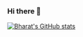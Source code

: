 ### Hi there 👋

[![Bharat's GitHub stats](https://github-readme-stats.vercel.app/api?username=bharat8)](https://github.com/anuraghazra/github-readme-stats)

<!--
**bharat8/bharat8** is a ✨ _special_ ✨ repository because its `README.md` (this file) appears on your GitHub profile.

Here are some ideas to get you started:

- 🔭 I’m currently working on ...
- 🌱 I’m currently learning ...
- 👯 I’m looking to collaborate on ...
- 🤔 I’m looking for help with ...
- 💬 Ask me about ...
- 📫 How to reach me: ...
- 😄 Pronouns: ...
- ⚡ Fun fact: ...
-->
